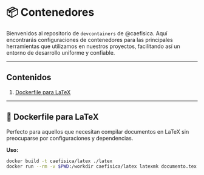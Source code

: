 # 📦 Contenedores

Bienvenidos al repositorio de `devcontainers` de @caefisica. Aquí encontrarás configuraciones de contenedores para las principales herramientas que utilizamos en nuestros proyectos, facilitando así un entorno de desarrollo uniforme y confiable.

---

## Contenidos

1. [Dockerfile para LaTeX](#-dockerfile-para-latex)

---

## 📄 Dockerfile para LaTeX

Perfecto para aquellos que necesitan compilar documentos en LaTeX sin preocuparse por configuraciones y dependencias.

**Uso:**

```bash
docker build -t caefisica/latex ./latex
docker run --rm -v $PWD:/workdir caefisica/latex latexmk documento.tex
```
